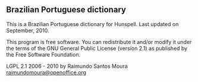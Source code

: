 ## Brazilian Portuguese dictionary

This is a Brazilian Portuguese dictionary for Hunspell. Last updated on September, 2010.

This program is free software. You can redistribute it and/or modify it under the terms of the GNU General Public License (version 2.1) as published by the Free Software Foundation.

LGPL 2.1 2006 - 2010  by Raimundo Santos Moura <raimundomoura@openoffice.org>